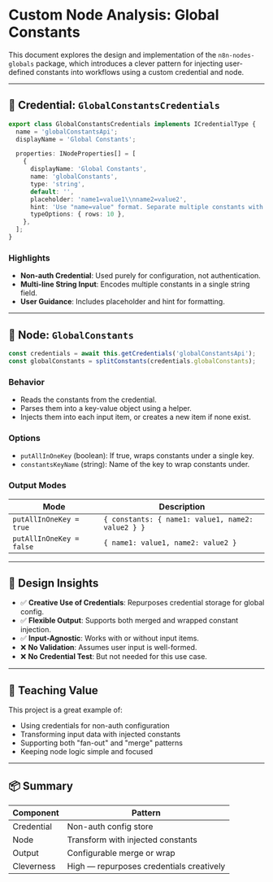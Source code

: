 # Custom Node Analysis: Global Constants

This document explores the design and implementation of the `n8n-nodes-globals` package, which introduces a clever pattern for injecting user-defined constants into workflows using a custom credential and node.

---

## 🔐 Credential: `GlobalConstantsCredentials`

```ts
export class GlobalConstantsCredentials implements ICredentialType {
  name = 'globalConstantsApi';
  displayName = 'Global Constants';

  properties: INodeProperties[] = [
    {
      displayName: 'Global Constants',
      name: 'globalConstants',
      type: 'string',
      default: '',
      placeholder: 'name1=value1\\nname2=value2',
      hint: 'Use "name=value" format. Separate multiple constants with a new line.',
      typeOptions: { rows: 10 },
    },
  ];
}
```

### Highlights

- **Non-auth Credential**: Used purely for configuration, not authentication.
- **Multi-line String Input**: Encodes multiple constants in a single string field.
- **User Guidance**: Includes placeholder and hint for formatting.

---

## 🧩 Node: `GlobalConstants`

```ts
const credentials = await this.getCredentials('globalConstantsApi');
const globalConstants = splitConstants(credentials.globalConstants);
```

### Behavior

- Reads the constants from the credential.
- Parses them into a key-value object using a helper.
- Injects them into each input item, or creates a new item if none exist.

### Options

- `putAllInOneKey` (boolean): If true, wraps constants under a single key.
- `constantsKeyName` (string): Name of the key to wrap constants under.

### Output Modes

| Mode                     | Description                                       |
| ------------------------ | ------------------------------------------------- |
| `putAllInOneKey = true`  | `{ constants: { name1: value1, name2: value2 } }` |
| `putAllInOneKey = false` | `{ name1: value1, name2: value2 }`                |

---

## 🧠 Design Insights

- ✅ **Creative Use of Credentials**: Repurposes credential storage for global config.
- ✅ **Flexible Output**: Supports both merged and wrapped constant injection.
- ✅ **Input-Agnostic**: Works with or without input items.
- ❌ **No Validation**: Assumes user input is well-formed.
- ❌ **No Credential Test**: But not needed for this use case.

---

## 🧪 Teaching Value

This project is a great example of:
- Using credentials for non-auth configuration
- Transforming input data with injected constants
- Supporting both "fan-out" and "merge" patterns
- Keeping node logic simple and focused

---

## 📦 Summary

| Component  | Pattern                                  |
| ---------- | ---------------------------------------- |
| Credential | Non-auth config store                    |
| Node       | Transform with injected constants        |
| Output     | Configurable merge or wrap               |
| Cleverness | High — repurposes credentials creatively |
